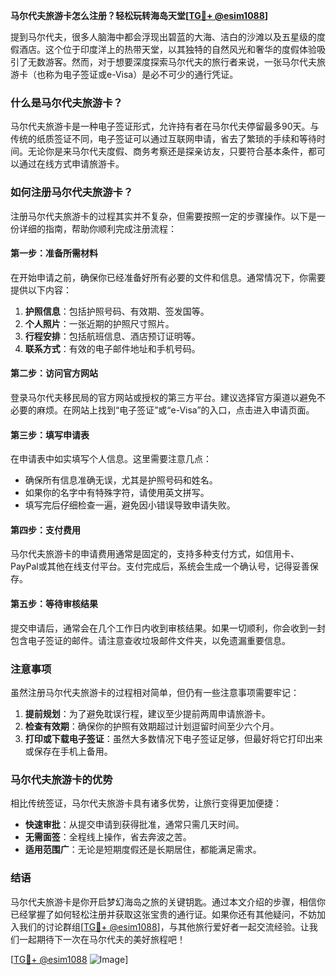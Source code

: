 **马尔代夫旅游卡怎么注册？轻松玩转海岛天堂[[TG💪+ @esim1088](https://t.me/s/esim1088)]**

提到马尔代夫，很多人脑海中都会浮现出碧蓝的大海、洁白的沙滩以及五星级的度假酒店。这个位于印度洋上的热带天堂，以其独特的自然风光和奢华的度假体验吸引了无数游客。然而，对于想要深度探索马尔代夫的旅行者来说，一张马尔代夫旅游卡（也称为电子签证或e-Visa）是必不可少的通行凭证。

### 什么是马尔代夫旅游卡？

马尔代夫旅游卡是一种电子签证形式，允许持有者在马尔代夫停留最多90天。与传统的纸质签证不同，电子签证可以通过互联网申请，省去了繁琐的手续和等待时间。无论你是来马尔代夫度假、商务考察还是探亲访友，只要符合基本条件，都可以通过在线方式申请旅游卡。

### 如何注册马尔代夫旅游卡？

注册马尔代夫旅游卡的过程其实并不复杂，但需要按照一定的步骤操作。以下是一份详细的指南，帮助你顺利完成注册流程：

#### 第一步：准备所需材料

在开始申请之前，确保你已经准备好所有必要的文件和信息。通常情况下，你需要提供以下内容：

1. **护照信息**：包括护照号码、有效期、签发国等。
2. **个人照片**：一张近期的护照尺寸照片。
3. **行程安排**：包括航班信息、酒店预订证明等。
4. **联系方式**：有效的电子邮件地址和手机号码。

#### 第二步：访问官方网站

登录马尔代夫移民局的官方网站或授权的第三方平台。建议选择官方渠道以避免不必要的麻烦。在网站上找到“电子签证”或“e-Visa”的入口，点击进入申请页面。

#### 第三步：填写申请表

在申请表中如实填写个人信息。这里需要注意几点：

- 确保所有信息准确无误，尤其是护照号码和姓名。
- 如果你的名字中有特殊字符，请使用英文拼写。
- 填写完后仔细检查一遍，避免因小错误导致申请失败。

#### 第四步：支付费用

马尔代夫旅游卡的申请费用通常是固定的，支持多种支付方式，如信用卡、PayPal或其他在线支付平台。支付完成后，系统会生成一个确认号，记得妥善保存。

#### 第五步：等待审核结果

提交申请后，通常会在几个工作日内收到审核结果。如果一切顺利，你会收到一封包含电子签证的邮件。请注意查收垃圾邮件文件夹，以免遗漏重要信息。

### 注意事项

虽然注册马尔代夫旅游卡的过程相对简单，但仍有一些注意事项需要牢记：

1. **提前规划**：为了避免耽误行程，建议至少提前两周申请旅游卡。
2. **检查有效期**：确保你的护照有效期超过计划逗留时间至少六个月。
3. **打印或下载电子签证**：虽然大多数情况下电子签证足够，但最好将它打印出来或保存在手机上备用。

### 马尔代夫旅游卡的优势

相比传统签证，马尔代夫旅游卡具有诸多优势，让旅行变得更加便捷：

- **快速审批**：从提交申请到获得批准，通常只需几天时间。
- **无需面签**：全程线上操作，省去奔波之苦。
- **适用范围广**：无论是短期度假还是长期居住，都能满足需求。

### 结语

马尔代夫旅游卡是你开启梦幻海岛之旅的关键钥匙。通过本文介绍的步骤，相信你已经掌握了如何轻松注册并获取这张宝贵的通行证。如果你还有其他疑问，不妨加入我们的讨论群组[[TG💪+ @esim1088](https://t.me/s/esim1088)]，与其他旅行爱好者一起交流经验。让我们一起期待下一次在马尔代夫的美好旅程吧！

[[TG💪+ @esim1088](https://t.me/s/esim1088) ![Image](https://i.postimg.cc/4NQfJmqS/Snipaste-2025-05-13-00-14-12.png)]
